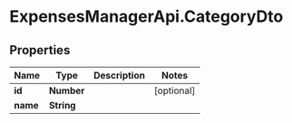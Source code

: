 # ExpensesManagerApi.CategoryDto

## Properties

 Name     | Type       | Description | Notes      
----------|------------|-------------|------------
 **id**   | **Number** |             | [optional] 
 **name** | **String** |             | 


